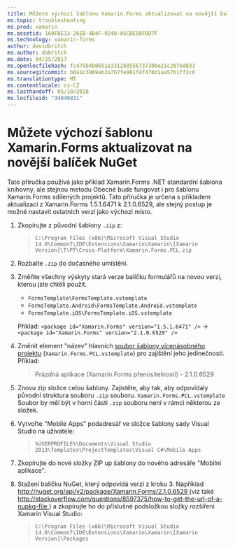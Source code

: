 ```yaml
---
title: Můžete výchozí šablonu Xamarin.Forms aktualizovat na novější balíček NuGet
ms.topic: troubleshooting
ms.prod: xamarin
ms.assetid: 160FBE13-26EB-4B4F-9248-A5CBE58FDD7F
ms.technology: xamarin-forms
author: davidbritch
ms.author: dabritch
ms.date: 04/25/2017
ms.openlocfilehash: fc479b4b0651e3312b855673730be21c2076d833
ms.sourcegitcommit: b0a1c3969ab2a7b7fe961f4f470d1aa57b1ff2c6
ms.translationtype: MT
ms.contentlocale: cs-CZ
ms.lasthandoff: 05/10/2018
ms.locfileid: "34049831"
---
```

# <a name="can-i-update-the-xamarinforms-default-template-to-a-newer-nuget-package"></a>Můžete výchozí šablonu Xamarin.Forms aktualizovat na novější balíček NuGet

Tato příručka používá jako příklad Xamarin.Forms .NET standardní šablona knihovny, ale stejnou metodu Obecné bude fungovat i pro šablonu Xamarin.Forms sdílených projektů. Tato příručka je určena s příkladem aktualizaci z Xamarin.Forms 1.5.1.6471 k 2.1.0.6529, ale stejný postup je možné nastavit ostatních verzí jako výchozí místo.

1.  Zkopírujte z původní šablony `.zip` z:

    > `C:\Program Files (x86)\Microsoft Visual Studio 14.0\Common7\IDE\Extensions\Xamarin\Xamarin\[Xamarin Version]\T\PT\Cross-Platform\Xamarin.Forms.PCL.zip`

2.  Rozbalte `.zip` do dočasného umístění.

3.  Změňte všechny výskyty stará verze balíčku formulářů na novou verzi, kterou jste chtěli použít.
    *   `FormsTemplate\FormsTemplate.vstemplate`
    *   `FormsTemplate.Android\FormsTemplate.Android.vstemplate`
    *   `FormsTemplate.iOS\FormsTemplate.iOS.vstemplate`

    Příklad: `<package id="Xamarin.Forms" version="1.5.1.6471" />` -> `<package id="Xamarin.Forms" version="2.1.0.6529" />`

4.  Změnit element "název" hlavních [soubor šablony vícenásobného projektu](http://msdn.microsoft.com/library/ms185308.aspx) (`Xamarin.Forms.PCL.vstemplate`) pro zajištění jeho jedinečnosti. Příklad:
    > <Name>Prázdná aplikace (Xamarin.Forms přenositelností) - 2.1.0.6529</Name>

5.  Znovu zip složce celou šablony. Zajistěte, aby tak, aby odpovídaly původní struktura souboru `.zip` souboru. `Xamarin.Forms.PCL.vstemplate` Soubor by měl být v horní části `.zip` souboru není v rámci některou ze složek.

6.  Vytvořte "Mobile Apps" podadresář ve složce šablony sady Visual Studio na uživatele:
    > `%USERPROFILE%\Documents\Visual Studio 2013\Templates\ProjectTemplates\Visual C#\Mobile Apps`

7.  Zkopírujte do nové složky ZIP up šablony do nového adresáře "Mobilní aplikace".

8.  Stažení balíčku NuGet, který odpovídá verzi z kroku 3. Například [ http://nuget.org/api/v2/package/Xamarin.Forms/2.1.0.6529 ](http://nuget.org/api/v2/package/Xamarin.Forms/2.1.0.6529) (viz také [ http://stackoverflow.com/questions/8597375/how-to-get-the-url-of-a-nupkg-file ](http://stackoverflow.com/questions/8597375/how-to-get-the-url-of-a-nupkg-file)) a zkopírujte ho do příslušné podsložkou složky rozšíření Xamarin Visual Studio:
    > `C:\Program Files (x86)\Microsoft Visual Studio 14.0\Common7\IDE\Extensions\Xamarin\Xamarin\[Xamarin Version]\Packages`
